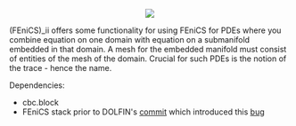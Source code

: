 <p align="center">
  <img src="https://github.com/MiroK/fenics_ii/blob/master/logo.png">
</p>

(FEniCS)_ii offers some functionality for using FEniCS for PDEs where you combine
equation on one domain with equation on a submanifold embedded in that domain. A
mesh for the embedded manifold must consist of entities of the mesh of the
domain. Crucial for such PDEs is the notion of the trace - hence the name.

Dependencies:
  - cbc.block
  - FEniCS stack prior to
    DOLFIN's [commit](https://bitbucket.org/fenics-project/dolfin/commits/670c1f385c27d5ce64e9123114baa33f945761a4) which introduced this [bug](https://bitbucket.org/fenics-project/dolfin/issues/805/dirichletbc-check_arguments-is-too-strict)
